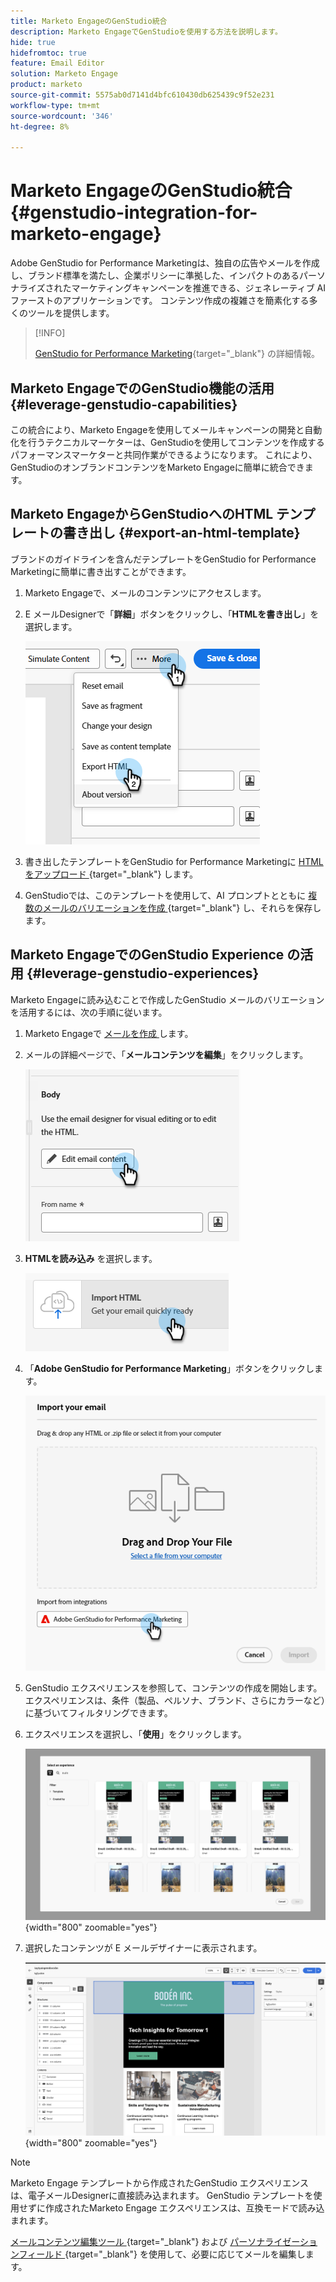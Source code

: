 ```yaml
---
title: Marketo EngageのGenStudio統合
description: Marketo EngageでGenStudioを使用する方法を説明します。
hide: true
hidefromtoc: true
feature: Email Editor
solution: Marketo Engage
product: marketo
source-git-commit: 5575ab0d7141d4bfc610430db625439c9f52e231
workflow-type: tm+mt
source-wordcount: '346'
ht-degree: 8%

---
```


# Marketo EngageのGenStudio統合 {#genstudio-integration-for-marketo-engage}

Adobe GenStudio for Performance Marketingは、独自の広告やメールを作成し、ブランド標準を満たし、企業ポリシーに準拠した、インパクトのあるパーソナライズされたマーケティングキャンペーンを推進できる、ジェネレーティブ AI ファーストのアプリケーションです。 コンテンツ作成の複雑さを簡素化する多くのツールを提供します。

>[!INFO]
>
>[GenStudio for Performance Marketing](https://experienceleague.adobe.com/ja/docs/genstudio-for-performance-marketing/user-guide/home){target="_blank"} の詳細情報。

## Marketo EngageでのGenStudio機能の活用 {#leverage-genstudio-capabilities}

この統合により、Marketo Engageを使用してメールキャンペーンの開発と自動化を行うテクニカルマーケターは、GenStudioを使用してコンテンツを作成するパフォーマンスマーケターと共同作業ができるようになります。 これにより、GenStudioのオンブランドコンテンツをMarketo Engageに簡単に統合できます。

## Marketo EngageからGenStudioへのHTML テンプレートの書き出し {#export-an-html-template}

ブランドのガイドラインを含んだテンプレートをGenStudio for Performance Marketingに簡単に書き出すことができます。

1. Marketo Engageで、メールのコンテンツにアクセスします。

1. E メールDesignerで「**詳細**」ボタンをクリックし、「**HTMLを書き出し**」を選択します。

   ![HTMLのエクスポート ](assets/genstudio-integration-1.png)

1. 書き出したテンプレートをGenStudio for Performance Marketingに [HTMLをアップロード ](https://experienceleague.adobe.com/ja/docs/genstudio-for-performance-marketing/user-guide/content/templates/use-templates#templates-from-ajo-and-marketo){target="_blank"} します。

1. GenStudioでは、このテンプレートを使用して、AI プロンプトとともに [ 複数のメールのバリエーションを作成 ](https://experienceleague.adobe.com/ja/docs/genstudio-for-performance-marketing/user-guide/create/create-email-experience){target="_blank"} し、それらを保存します。

## Marketo EngageでのGenStudio Experience の活用 {#leverage-genstudio-experiences}

Marketo Engageに読み込むことで作成したGenStudio メールのバリエーションを活用するには、次の手順に従います。

1. Marketo Engageで [ メールを作成 ](/help/marketo/product-docs/email-marketing/email-designer/email-authoring.md#create-an-email) します。

1. メールの詳細ページで、「**メールコンテンツを編集**」をクリックします。

   ![ メールコンテンツを編集ボタン ](assets/genstudio-integration-2.png)

1. **HTMLを読み込み** を選択します。

   ![ 「HTMLを読み込み」ボタン ](assets/genstudio-integration-3.png)

1. 「**Adobe GenStudio for Performance Marketing**」ボタンをクリックします。

   ![Adobe GenStudio for Performance Marketingボタン ](assets/genstudio-integration-4.png)

1. GenStudio エクスペリエンスを参照して、コンテンツの作成を開始します。エクスペリエンスは、条件（製品、ペルソナ、ブランド、さらにカラーなど）に基づいてフィルタリングできます。

1. エクスペリエンスを選択し、「**使用**」をクリックします。

   ![ 目的のエクスペリエンスを選択 ](assets/genstudio-integration-5.png){width="800" zoomable="yes"}

1. 選択したコンテンツが E メールデザイナーに表示されます。

   ![E メールデザイナー](assets/genstudio-integration-6.png){width="800" zoomable="yes"}

>[!NOTE]
>
>Marketo Engage テンプレートから作成されたGenStudio エクスペリエンスは、電子メールDesignerに直接読み込まれます。 GenStudio テンプレートを使用せずに作成されたMarketo Engage エクスペリエンスは、互換モードで読み込まれます。

[ メールコンテンツ編集ツール ](/help/marketo/product-docs/email-marketing/email-designer/email-authoring.md#add-structure-and-content){target="_blank"} および [ パーソナライゼーションフィールド ](/help/marketo/product-docs/email-marketing/email-designer/email-authoring.md#personalize-content){target="_blank"} を使用して、必要に応じてメールを編集します。
